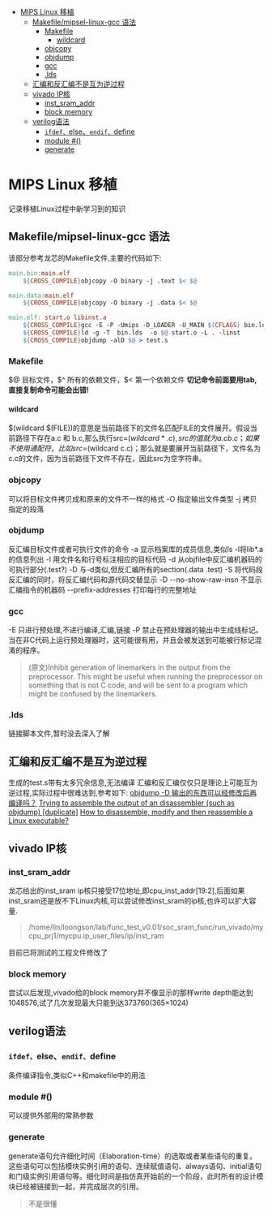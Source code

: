 <!-- TOC -->

- [MIPS Linux 移植](#mips-linux-移植)
    - [Makefile/mipsel-linux-gcc 语法](#makefilemipsel-linux-gcc-语法)
        - [Makefile](#makefile)
            - [wildcard](#wildcard)
        - [objcopy](#objcopy)
        - [objdump](#objdump)
        - [gcc](#gcc)
        - [.lds](#lds)
    - [汇编和反汇编不是互为逆过程](#汇编和反汇编不是互为逆过程)
    - [vivado IP核](#vivado-ip核)
        - [inst_sram_addr](#inst_sram_addr)
        - [block memory](#block-memory)
    - [verilog语法](#verilog语法)
        - [`ifdef、`else、`endif、`define](#ifdefelseendifdefine)
        - [module #()](#module-)
        - [generate](#generate)

<!-- /TOC -->
# MIPS Linux 移植

记录移植Linux过程中新学习到的知识

## Makefile/mipsel-linux-gcc 语法

该部分参考龙芯的Makefile文件,主要的代码如下:

```Makefile
main.bin:main.elf
	${CROSS_COMPILE}objcopy -O binary -j .text $< $@ 

main.data:main.elf
	${CROSS_COMPILE}objcopy -O binary -j .data $< $@ 

main.elf: start.o libinst.a 
	${CROSS_COMPILE}gcc -E -P -Umips -D_LOADER -U_MAIN $(CFLAGS) bin.lds.S -o bin.lds
	${CROSS_COMPILE}ld -g -T  bin.lds  -o $@ start.o -L . -linst
	${CROSS_COMPILE}objdump -alD $@ > test.s
```

### Makefile

\$@ 目标文件，\$^ 所有的依赖文件，\$< 第一个依赖文件
**切记命令前面要用tab,直接复制命令可能会出错!**

#### wildcard

\$(wildcard \$(FILE))的意思是当前路径下的文件名匹配FILE的文件展开。假设当前路径下存在a.c 和 b.c,那么执行src=$(wildcard *.c),src的值就为a.c b.c；如果不使用通配符，比如src=$(wildcard c.c)；那么就是要展开当前路径下，文件名为c.c的文件，因为当前路径下文件不存在，因此src为空字符串。

### objcopy

可以将目标文件拷贝成和原来的文件不一样的格式
-O 指定输出文件类型
-j 拷贝指定的段落

### objdump

反汇编目标文件或者可执行文件的命令
-a 显示档案库的成员信息,类似ls -l将lib*.a的信息列出
-l 用文件名和行号标注相应的目标代码
-d 从objfile中反汇编机器码的可执行部分(.test?)
-D 与-d类似,但反汇编所有的section(.data .test)
-S 将代码段反汇编的同时，将反汇编代码和源代码交替显示
-D --no-show-raw-insn 不显示汇编指令的机器码
--prefix-addresses 打印每行的完整地址

### gcc

-E 只进行预处理,不进行编译,汇编,链接
-P 禁止在预处理器的输出中生成线标记。 当在非C代码上运行预处理器时，这可能很有用，并且会被发送到可能被行标记混淆的程序。
>(原文)Inhibit generation of linemarkers in the output from the preprocessor.  This might be useful when running the preprocessor on something that is not C code, and will be sent to a program which might be confused by the linemarkers.

### .lds

链接脚本文件,暂时没去深入了解

## 汇编和反汇编不是互为逆过程

生成的test.s带有太多冗余信息,无法编译
汇编和反汇编仅仅只是理论上可能互为逆过程,实际过程中很难达到,参考如下:
[objdump -D 输出的东西可以经修改后再编译吗？](https://www.zhihu.com/question/51050736)
[Trying to assemble the output of an disassembler (such as objdump) [duplicate]](https://stackoverflow.com/questions/8510129/trying-to-assemble-the-output-of-an-disassembler-such-as-objdump)
[How to disassemble, modify and then reassemble a Linux executable?](https://stackoverflow.com/questions/4309771/how-to-disassemble-modify-and-then-reassemble-a-linux-executable)

## vivado IP核

### inst_sram_addr

龙芯给出的inst_sram ip核只接受17位地址,即cpu_inst_addr[19:2],后面如果inst_sram还是放不下Linux内核,可以尝试修改inst_sram的ip核,也许可以扩大容量.
>/home/lin/loongson/lab/func_test_v0.01/soc_sram_func/run_vivado/mycpu_prj1/mycpu.ip_user_files/ip/inst_ram

目前已将测试的工程文件修改了

### block memory

尝试以后发现,vivado给的block memory并不像显示的那样write depth能达到1048576,试了几次发现最大只能到达373760(365×1024)

## verilog语法

### `ifdef、`else、`endif、`define

条件编译指令,类似C++和makefile中的用法

### module #()

可以提供外部用的常熟参数

### generate

 generate语句允许细化时间（Elaboration-time）的选取或者某些语句的重复。这些语句可以包括模块实例引用的语句、连续赋值语句、always语句、initial语句和门级实例引用语句等。细化时间是指仿真开始前的一个阶段，此时所有的设计模块已经被链接到一起，并完成层次的引用。
 >不是很懂
